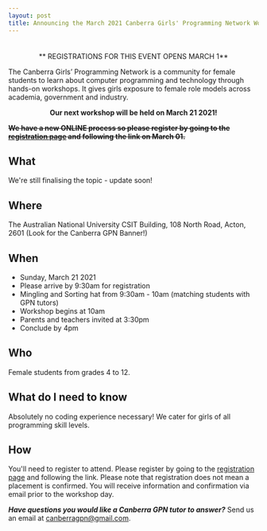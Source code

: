 ```yaml
---
layout: post
title: Announcing the March 2021 Canberra Girls' Programming Network Workshop
---
```



<p style="font-size: 35px;"><center>** REGISTRATIONS FOR THIS EVENT OPENS MARCH 1**</center></p>


The Canberra Girls’ Programming Network is a community for female students to learn about computer programming and technology through hands-on workshops. It gives girls exposure to female role models across academia, government and industry.

<p><strong><center>Our next workshop will be held on March 21 2021!</center></strong></p>

~~**We have a new ONLINE process so please register by going to the [registration page](/register) and following the link on March 01.**~~

## What

We're still finalising the topic - update soon!

## Where

The Australian National University
CSIT Building, 108 North Road, Acton, 2601
(Look for the Canberra GPN Banner!)

## When

* Sunday, March 21 2021
* Please arrive by 9:30am for registration
* Mingling and Sorting hat from 9:30am - 10am (matching students with GPN tutors)
* Workshop begins at 10am
* Parents and teachers invited at 3:30pm
* Conclude by 4pm

## Who

Female students from grades 4 to 12.

## What do I need to know

Absolutely no coding experience necessary! We cater for girls of all programming skill levels. 

## How

You'll need to register to attend. Please register by going to the [registration page](/register) and following the link.
Please note that registration does not mean a placement is confirmed. You will receive information and confirmation via email prior to the workshop day.

_**Have questions you would like a Canberra GPN tutor to answer?**_ Send us an email at [canberragpn@gmail.com](mailto:canberragpn@gmail.com).

